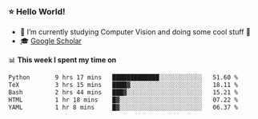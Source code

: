 ### ⭐️ Hello World!

<!--
**hologerry/hologerry** is a ✨ _special_ ✨ repository because its `README.md` (this file) appears on your GitHub profile.

Here are some ideas to get you started:

- 🔭 I’m currently working and studying on Computer Vision
- 🌱 I’m currently learning at Peking University
- 💬 Ask me about 
- 📫 How to reach me: E-mail
- 😄 Pronouns: he/his
- ⚡ Fun fact: Music is the Power
-->


- 🔭 I’m currently studying Computer Vision and doing some cool stuff 🤖
- 🎓 [Google Scholar](https://scholar.google.com/citations?user=3ykqW9wAAAAJ&hl=en)


📊 **This week I spent my time on**

<!--START_SECTION:waka-->

```txt
Python       9 hrs 17 mins   █████████████░░░░░░░░░░░░   51.60 %
TeX          3 hrs 15 mins   ████▓░░░░░░░░░░░░░░░░░░░░   18.11 %
Bash         2 hrs 44 mins   ███▓░░░░░░░░░░░░░░░░░░░░░   15.21 %
HTML         1 hr 18 mins    █▓░░░░░░░░░░░░░░░░░░░░░░░   07.22 %
YAML         1 hr 8 mins     █▓░░░░░░░░░░░░░░░░░░░░░░░   06.37 %
```

<!--END_SECTION:waka-->
